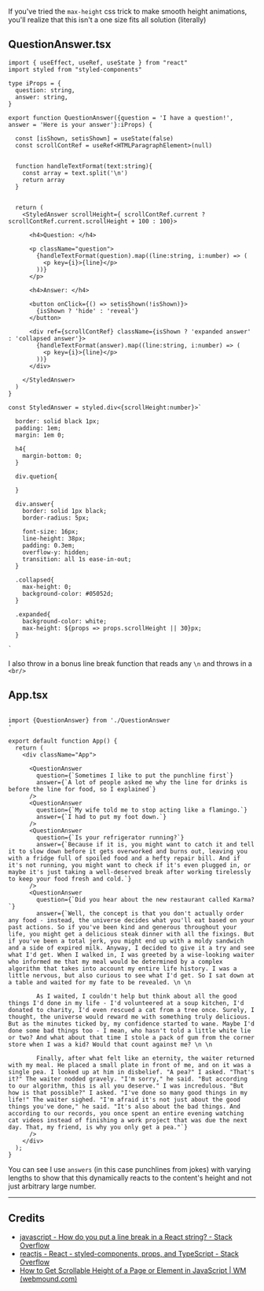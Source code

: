 If you've tried the `max-height` css trick to make smooth height animations, you'll realize that this isn't a one size fits all solution (literally)

## QuestionAnswer.tsx
```tsx
import { useEffect, useRef, useState } from "react"
import styled from "styled-components"

type iProps = {
  question: string,
  answer: string,
}

export function QuestionAnswer({question = 'I have a question!', answer = 'Here is your answer'}:iProps) {

  const [isShown, setisShown] = useState(false)
  const scrollContRef = useRef<HTMLParagraphElement>(null)


  function handleTextFormat(text:string){
    const array = text.split('\n')
    return array
  }

  
  return (
    <StyledAnswer scrollHeight={ scrollContRef.current ? scrollContRef.current.scrollHeight + 100 : 100}>

      <h4>Question: </h4>

      <p className="question"> 
        {handleTextFormat(question).map((line:string, i:number) => (
          <p key={i}>{line}</p>
        ))}
      </p>

      <h4>Answer: </h4>

      <button onClick={() => setisShown(!isShown)}>
        {isShown ? 'hide' : 'reveal'}
      </button>

      <div ref={scrollContRef} className={isShown ? 'expanded answer' : 'collapsed answer'}>
        {handleTextFormat(answer).map((line:string, i:number) => (
          <p key={i}>{line}</p>
        ))}
      </div>

    </StyledAnswer>
  )
}

const StyledAnswer = styled.div<{scrollHeight:number}>`

  border: solid black 1px;
  padding: 1em;
  margin: 1em 0;

  h4{
    margin-bottom: 0;
  }

  div.quetion{

  }

  div.answer{
    border: solid 1px black;
    border-radius: 5px;

    font-size: 16px;
    line-height: 38px;
    padding: 0.3em;
    overflow-y: hidden;
    transition: all 1s ease-in-out;
  }

  .collapsed{
    max-height: 0;
    background-color: #05052d;
  }

  .expanded{
    background-color: white;
    max-height: ${props => props.scrollHeight || 30}px;
  }

`
```

I also throw in a bonus line break function that reads any `\n` and throws in a `<br/>`


## App.tsx
```tsx

import {QuestionAnswer} from './QuestionAnswer
'

export default function App() {
  return (
    <div className="App">
      
      <QuestionAnswer 
        question={`Sometimes I like to put the punchline first`}
        answer={`A lot of people asked me why the line for drinks is before the line for food, so I explained`}
      />
      <QuestionAnswer 
        question={`My wife told me to stop acting like a flamingo.`}
        answer={`I had to put my foot down.`}
      />
      <QuestionAnswer 
        question={`Is your refrigerator running?`}
        answer={`Because if it is, you might want to catch it and tell it to slow down before it gets overworked and burns out, leaving you with a fridge full of spoiled food and a hefty repair bill. And if it's not running, you might want to check if it's even plugged in, or maybe it's just taking a well-deserved break after working tirelessly to keep your food fresh and cold.`}
      />
      <QuestionAnswer 
        question={`Did you hear about the new restaurant called Karma?`}
        answer={`Well, the concept is that you don't actually order any food - instead, the universe decides what you'll eat based on your past actions. So if you've been kind and generous throughout your life, you might get a delicious steak dinner with all the fixings. But if you've been a total jerk, you might end up with a moldy sandwich and a side of expired milk. Anyway, I decided to give it a try and see what I'd get. When I walked in, I was greeted by a wise-looking waiter who informed me that my meal would be determined by a complex algorithm that takes into account my entire life history. I was a little nervous, but also curious to see what I'd get. So I sat down at a table and waited for my fate to be revealed. \n \n

        As I waited, I couldn't help but think about all the good things I'd done in my life - I'd volunteered at a soup kitchen, I'd donated to charity, I'd even rescued a cat from a tree once. Surely, I thought, the universe would reward me with something truly delicious. But as the minutes ticked by, my confidence started to wane. Maybe I'd done some bad things too - I mean, who hasn't told a little white lie or two? And what about that time I stole a pack of gum from the corner store when I was a kid? Would that count against me? \n \n
        
        Finally, after what felt like an eternity, the waiter returned with my meal. He placed a small plate in front of me, and on it was a single pea. I looked up at him in disbelief. "A pea?" I asked. "That's it?" The waiter nodded gravely. "I'm sorry," he said. "But according to our algorithm, this is all you deserve." I was incredulous. "But how is that possible?" I asked. "I've done so many good things in my life!" The waiter sighed. "I'm afraid it's not just about the good things you've done," he said. "It's also about the bad things. And according to our records, you once spent an entire evening watching cat videos instead of finishing a work project that was due the next day. That, my friend, is why you only get a pea."`}
      />
    </div>
  );
}
```

You can see I use `answers` (in this case punchlines from jokes) with varying lengths to show that this dynamically reacts to the content's height and not just arbitrary large number.

---
## Credits
- [javascript - How do you put a line break in a React string? - Stack Overflow](https://stackoverflow.com/questions/55541031/how-do-you-put-a-line-break-in-a-react-string)
- [reactjs - React - styled-components, props, and TypeScript - Stack Overflow](https://stackoverflow.com/questions/60992002/react-styled-components-props-and-typescript)
- [How to Get Scrollable Height of a Page or Element in JavaScript | WM (webmound.com)](https://www.webmound.com/get-scrollable-height-javascript/#:~:text=These%20are%20the%20two%20JavaScript%20properties%20that%20can,may%20be%20added%20by%20its%20border%20or%20margin.)